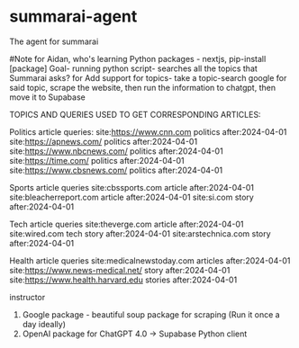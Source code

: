 # summarai-agent
The agent for summarai

#Note for Aidan, who's learning
Python packages - nextjs, pip-install [package]
Goal- running python script- searches all the topics that Summarai asks? for
Add support for topics- take a topic-search google for said topic, scrape the website, then run the information to chatgpt, then move it to Supabase


TOPICS AND QUERIES USED TO GET CORRESPONDING ARTICLES:

Politics article queries:
    site:https://www.cnn.com politics after:2024-04-01
    site:https://apnews.com/ politics after:2024-04-01
    site:https://www.nbcnews.com/ politics after:2024-04-01
    site:https://time.com/ politics after:2024-04-01
    site:https://www.cbsnews.com/ politics after:2024-04-01

Sports article queries
    site:cbssports.com article after:2024-04-01
    site:bleacherreport.com article after:2024-04-01
    site:si.com story after:2024-04-01

Tech article queries
    site:theverge.com article after:2024-04-01
    site:wired.com tech story after:2024-04-01
    site:arstechnica.com story after:2024-04-01

Health article queries
    site:medicalnewstoday.com articles after:2024-04-01
    site:https://www.news-medical.net/ story after:2024-04-01
    site:https://www.health.harvard.edu stories after:2024-04-01

instructor
1. Google package - beautiful soup package for scraping (Run it once a day ideally)
2. OpenAI package for ChatGPT 4.0 -> Supabase Python client